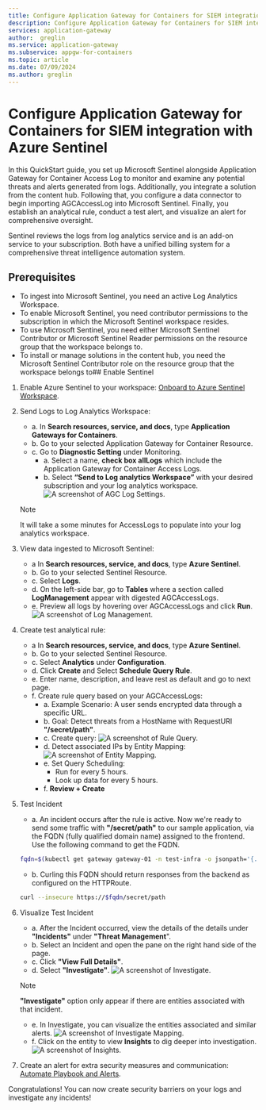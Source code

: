 ```yaml
---
title: Configure Application Gateway for Containers for SIEM integration with Azure Sentinel
description: Configure Application Gateway for Containers for SIEM integration with Azure Sentinel.
services: application-gateway
author:  greglin
ms.service: application-gateway
ms.subservice: appgw-for-containers
ms.topic: article
ms.date: 07/09/2024
ms.author: greglin
---
```


# Configure Application Gateway for Containers for SIEM integration with Azure Sentinel

In this QuickStart guide, you set up Microsoft Sentinel alongside Application Gateway for Container Access Log to monitor and examine any potential threats and alerts generated from logs. Additionally, you integrate a solution from the content hub. Following that, you configure a data connector to begin importing AGCAccessLog into Microsoft Sentinel. Finally, you establish an analytical rule, conduct a test alert, and visualize an alert for comprehensive oversight.

Sentinel reviews the logs from log analytics service and is an add-on service to your subscription. Both have a unified billing system for a comprehensive threat intelligence automation system.

## Prerequisites

- To ingest into Microsoft Sentinel, you need an active Log Analytics Workspace.
- To enable Microsoft Sentinel, you need contributor permissions to the subscription in which the Microsoft Sentinel workspace resides.
- To use Microsoft Sentinel, you need either Microsoft Sentinel Contributor or Microsoft Sentinel Reader permissions on the resource group that the workspace belongs to.
- To install or manage solutions in the content hub, you need the Microsoft Sentinel Contributor role on the resource group that the workspace belongs to## Enable Sentinel

1. Enable Azure Sentinel to your workspace: [Onboard to Azure Sentinel Workspace](../../sentinel/quickstart-onboard).
2. Send Logs to Log Analytics Workspace:
    - a. In **Search resources, service, and docs**, type **Application Gateways for Containers**.
    - b. Go to your selected Application Gateway for Container Resource.
    - c. Go to **Diagnostic Setting** under Monitoring.
        - a. Select a name, **check box allLogs** which include the Application Gateway for Container Access Logs.
        - b. Select **“Send to Log analytics Workspace”** with your desired subscription and your log analytics workspace.
        ![A screenshot of AGC Log Settings.](./media/siem-integration-with-sentinel/log-analytics-diagnostic-settings.png)
    > [!Note]
    > It will take a some minutes for AccessLogs to populate into your log analytics workspace.
3. View data ingested to Microsoft Sentinel:
    - a In **Search resources, service, and docs**, type **Azure Sentinel**.
    - b. Go to your selected Sentinel Resource.
    - c. Select **Logs**.
    - d. On the left-side bar, go to **Tables** where a section called **LogManagement** appear with digested AGCAccessLogs.
    - e. Preview all logs by hovering over AGCAccessLogs and click **Run**.
    ![A screenshot of Log Management.](./media/siem-integration-with-sentinel/log-management.png)

4. Create test analytical rule:
    - a In **Search resources, service, and docs**, type **Azure Sentinel**.
    - b. Go to your selected Sentinel Resource.
    - c. Select **Analytics** under **Configuration**.
    - d. Click **Create** and Select **Schedule Query Rule**.
    - e. Enter name, description, and leave rest as default and go to next page.
    - f. Create rule query based on your AGCAccessLogs:
        - a. Example Scenario: A user sends encrypted data through a specific URL.
        - b. Goal: Detect threats from a HostName with RequestURI **"/secret/path"**.
        - c. Create query:
        ![A screenshot of Rule Query.](articles/application-gateway/media/siem-integration-with-sentinel/create-analytical-rule.png)
        - d. Detect associated IPs by Entity Mapping:
        ![A screenshot of Entity Mapping.](./media/siem-integration-with-sentinel/entity-mapping.png)
        - e. Set Query Scheduling:
            - Run for every 5 hours.
            - Look up data for every 5 hours.
        - f. **Review + Create**
5. Test Incident
    - a. An incident occurs after the rule is active. Now we're ready to send some traffic with **"/secret/path"** to our sample application, via the FQDN (fully qualified domain name) assigned to the frontend. Use the following command to get the FQDN.

    ```bash
    fqdn=$(kubectl get gateway gateway-01 -n test-infra -o jsonpath='{.status.addresses[0].value}')
    ```

    - b. Curling this FQDN should return responses from the backend as configured on the HTTPRoute.

    ```bash
    curl --insecure https://$fqdn/secret/path
    ```

6. Visualize Test Incident
    - a. After the Incident occurred, view the details of the details under **"Incidents"** under **"Threat Management**".
    - b. Select an Incident and open the pane on the right hand side of the page.
    - c. Click **"View Full Details"**.
    - d. Select **"Investigate"**.
    ![A screenshot of Investigate.](./media/siem-integration-with-sentinel/investigate.png)
    > [!Note]
    > **"Investigate"** option only appear if there are entities associated with that incident.
    - e. In Investigate, you can visualize the entities associated and similar alerts.
    ![A screenshot of Investigate Mapping.](./media/siem-integration-with-sentinel/inves-mapping.png)
    - f. Click on the entity to view **Insights** to dig deeper into investigation.
    ![A screenshot of Insights.](./media/siem-integration-with-sentinel/insights.png)
7. Create an alert for extra security measures and communication: [Automate Playbook and Alerts](../../sentinel/automation/automate-responses-with-playbooks).

Congratulations! You can now create security barriers on your logs and investigate any incidents!
